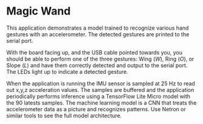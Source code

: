 # Magic Wand 
This application demonstrates a model trained to recognize various hand gestures
with an accelerometer. The detected gestures are printed to the serial port. 

With the board facing up, and the USB cable pointed towards you, you should be
able to perform one of the three gestures: Wing (*W*), Ring (*O*), or Slope
(*L*) and have them correctly detected and output to the serial port. The LEDs 
light up to indicate a detected gesture.

When the application is running the IMU sensor is sampled at 25 Hz to read out
x,y,z acceleration values. The samples are buffered and the application
periodically performs inference using a TensorFlow Lite Micro model with the
90 latests samples. The machine learning model is a CNN that treats the
accelerometer data as a picture and recognizes patterns. Use Netron or similar
tools to see the full model architecture.
